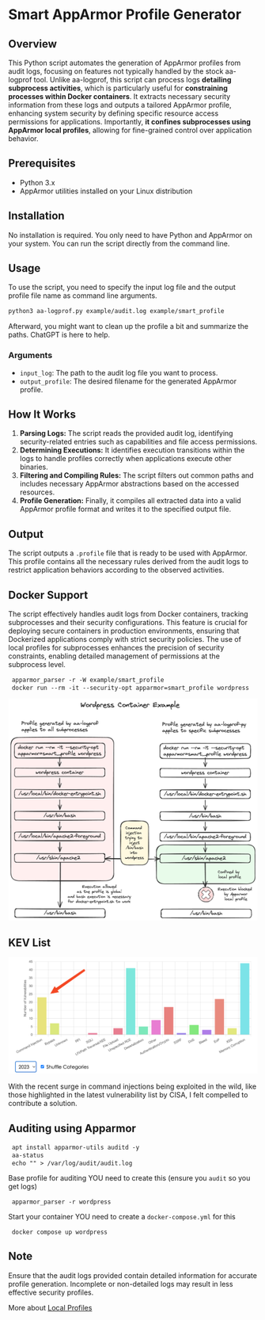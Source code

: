 # Smart AppArmor Profile Generator

## Overview

This Python script automates the generation of AppArmor profiles from audit logs, focusing on features not typically handled by the stock aa-logprof tool. Unlike aa-logprof, this script can process logs **detailing subprocess activities**, which is particularly useful for **constraining processes within Docker containers**. It extracts necessary security information from these logs and outputs a tailored AppArmor profile, enhancing system security by defining specific resource access permissions for applications. Importantly, **it confines subprocesses using AppArmor local profiles**, allowing for fine-grained control over application behavior.

## Prerequisites

- Python 3.x
- AppArmor utilities installed on your Linux distribution

## Installation

No installation is required. You only need to have Python and AppArmor on your system. You can run the script directly from the command line.


## Usage

To use the script, you need to specify the input log file and the output profile file name as command line arguments.

```bash
python3 aa-logprof.py example/audit.log example/smart_profile
```

Afterward, you might want to clean up the profile a bit and summarize the paths. ChatGPT is here to help.

### Arguments

- `input_log`: The path to the audit log file you want to process.
- `output_profile`: The desired filename for the generated AppArmor profile.

## How It Works
1. **Parsing Logs:** The script reads the provided audit log, identifying security-related entries such as capabilities and file access permissions.
2. **Determining Executions:** It identifies execution transitions within the logs to handle profiles correctly when applications execute other binaries.
3. **Filtering and Compiling Rules:** The script filters out common paths and includes necessary AppArmor abstractions based on the accessed resources.
4. **Profile Generation:** Finally, it compiles all extracted data into a valid AppArmor profile format and writes it to the specified output file.

## Output

The script outputs a `.profile` file that is ready to be used with AppArmor. This profile contains all the necessary rules derived from the audit logs to restrict application behaviors according to the observed activities.


## Docker Support

The script effectively handles audit logs from Docker containers, tracking subprocesses and their security configurations. This feature is crucial for deploying secure containers in production environments, ensuring that Dockerized applications comply with strict security policies. The use of local profiles for subprocesses enhances the precision of security constraints, enabling detailed management of permissions at the subprocess level.

     apparmor_parser -r -W example/smart_profile
     docker run --rm -it --security-opt apparmor=smart_profile wordpress

![](./aa-logprof-py-white.png)

## KEV List

![](./kev.png)

With the recent surge in command injections being exploited in the wild, like those highlighted in the latest vulnerability list by CISA, I felt compelled to contribute a solution.

## Auditing using Apparmor

     apt install apparmor-utils auditd -y
     aa-status
     echo "" > /var/log/audit/audit.log

Base profile for auditing YOU need to create this (ensure you `audit` so you get logs)

     apparmor_parser -r wordpress

Start your container YOU need to create a `docker-compose.yml` for this

     docker compose up wordpress


## Note

Ensure that the audit logs provided contain detailed information for accurate profile generation. Incomplete or non-detailed logs may result in less effective security profiles.

More about [Local Profiles](https://documentation.suse.com/sles/12-SP5/html/SLES-all/cha-apparmor-profiles.html#sec-apparmor-profiles-types-local)